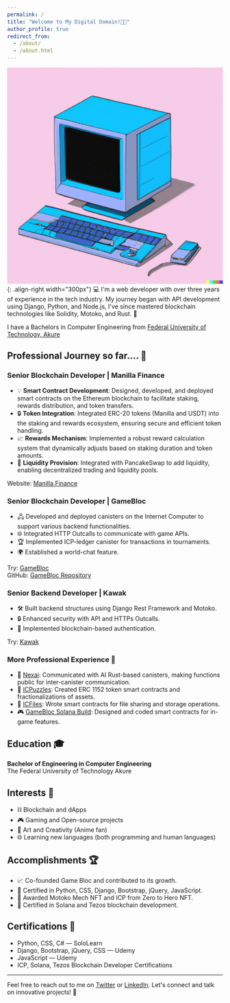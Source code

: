```yaml
---
permalink: /
title: "Welcome to My Digital Domain!🤞🌐"
author_profile: true
redirect_from: 
  - /about/
  - /about.html
---
```



![Illustration](/images/comp.webp){: .align-right width="300px"} 
💻 I'm a web developer with over three years of experience in the tech industry. My journey began with API development using Django, Python, and Node.js, I've since mastered blockchain technologies like Solidity, Motoko, and Rust. 🚀

I have a Bachelors in Computer Engineering from [Federal University of Technology, Akure](https://futa.edu.ng/)

## Professional Journey so far.... 💼

### Senior Blockchain Developer | Manilla Finance
- 💡 **Smart Contract Development**: Designed, developed, and deployed smart contracts on the Ethereum blockchain to facilitate staking, rewards distribution, and token transfers.
- 🔒 **Token Integration**: Integrated ERC-20 tokens (Manilla and USDT) into the staking and rewards ecosystem, ensuring secure and efficient token handling.
- 📈 **Rewards Mechanism**: Implemented a robust reward calculation system that dynamically adjusts based on staking duration and token amounts.
- 🌊 **Liquidity Provision**: Integrated with PancakeSwap to add liquidity, enabling decentralized trading and liquidity pools.


Website: [Manilla Finance](https://manilla.finance/)



### Senior Blockchain Developer | GameBloc
- 🖧 Developed and deployed canisters on the Internet Computer to support various backend functionalities.
- 🌐 Integrated HTTP Outcalls to communicate with game APIs.
- 🏆 Implemented ICP-ledger canister for transactions in tournaments.
- 🌍 Established a world-chat feature.

Try: [GameBloc](https://cv4ma-4qaaa-aaaal-adntq-cai.icp0.io/)  
GitHub: [GameBloc Repository](https://github.com/Game-Bloc/Gamebloc-ICP)



### Senior Backend Developer | Kawak
- 🛠️ Built backend structures using Django Rest Framework and Motoko.
- 🔒 Enhanced security with API and HTTPs Outcalls.
- 🔐 Implemented blockchain-based authentication.

Try: [Kawak](https://3ysab-rqaaa-aaaan-qaewq-cai.ic0.app/)



### More Professional Experience 💼
- 🤖 [Nexai](https://ahiu5-dyaaa-aaaak-aepta-cai.icp0.io/#/): Communicated with AI Rust-based canisters, making functions public for inter-canister communication.
- 🧩 [ICPuzzles](http://icpuzzles.com/): Created ERC 1152 token smart contracts and fractionalizations of assets.
- 📂 [ICFiles](https://github.com/successaje/IC_FIles): Wrote smart contracts for file sharing and storage operations.
- 🎮 [GameBloc Solana Build](https://gamebloc-solana-build.vercel.app/): Designed and coded smart contracts for in-game features.



## Education 🎓
**Bachelor of Engineering in Computer Engineering**  
The Federal University of Technology Akure  

## Interests 🌟
- ⛓️ Blockchain and dApps
- 🎮 Gaming and Open-source projects
- 🎨 Art and Creativity (Anime fan)
- 🌐 Learning new languages (both programming and human languages)

## Accomplishments 🏆
- 📈 Co-founded Game Bloc and contributed to its growth.
- 📜 Certified in Python, CSS, Django, Bootstrap, jQuery, JavaScript.
- 🏅 Awarded Motoko Mech NFT and ICP from Zero to Hero NFT.
- 🔗 Certified in Solana and Tezos blockchain development.

## Certifications 📜
- Python, CSS, C# — SoloLearn
- Django, Bootstrap, jQuery, CSS — Udemy
- JavaScript — Udemy
- ICP, Solana, Tezos Blockchain Developer Certifications

---
Feel free to reach out to me on [Twitter](https://x.com/aj_success) or [LinkedIn](https://www.linkedin.com/in/success-aje-373979201/). Let's connect and talk on innovative projects! 🤝
